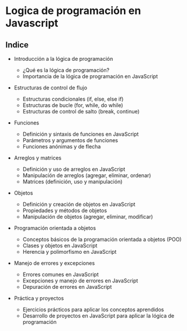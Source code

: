 # Logica de programación en Javascript

## Indice

* Introducción a la lógica de programación

    * ¿Qué es la lógica de programación?
    * Importancia de la lógica de programación en JavaScript

* Estructuras de control de flujo

    * Estructuras condicionales (if, else, else if)
    * Estructuras de bucle (for, while, do while)
    * Estructuras de control de salto (break, continue)

* Funciones

    * Definición y sintaxis de funciones en JavaScript
    * Parámetros y argumentos de funciones
    * Funciones anónimas y de flecha

* Arreglos y matrices

    * Definición y uso de arreglos en JavaScript
    * Manipulación de arreglos (agregar, eliminar, ordenar)
    * Matrices (definición, uso y manipulación)

* Objetos

    * Definición y creación de objetos en JavaScript
    * Propiedades y métodos de objetos
    * Manipulación de objetos (agregar, eliminar, modificar)

* Programación orientada a objetos

    * Conceptos básicos de la programación orientada a objetos (POO)
    * Clases y objetos en JavaScript
    * Herencia y polimorfismo en JavaScript

* Manejo de errores y excepciones

    * Errores comunes en JavaScript
    * Excepciones y manejo de errores en JavaScript
    * Depuración de errores en JavaScript

* Práctica y proyectos

    * Ejercicios prácticos para aplicar los conceptos aprendidos
    * Desarrollo de proyectos en JavaScript para aplicar la lógica de      programación
